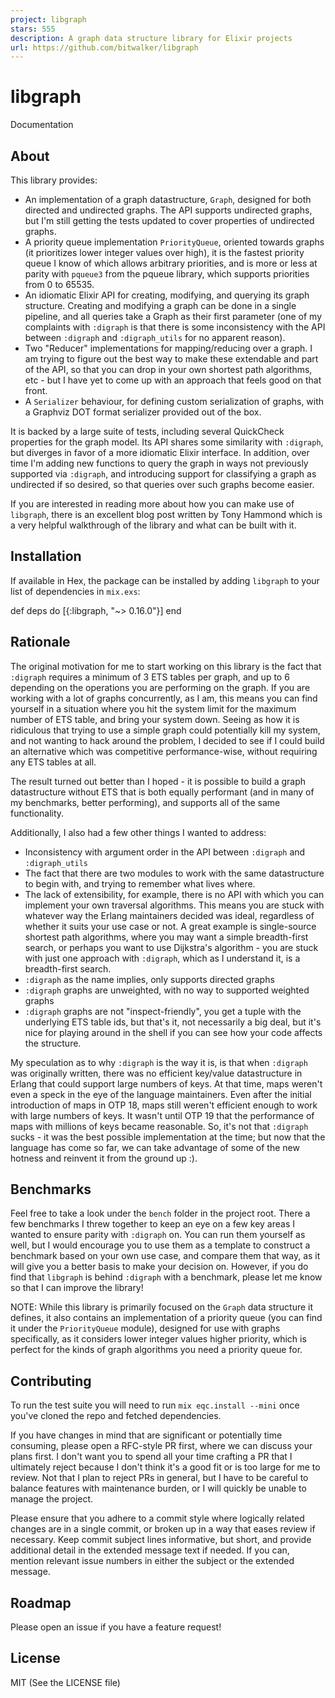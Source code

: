 ```yaml
---
project: libgraph
stars: 555
description: A graph data structure library for Elixir projects
url: https://github.com/bitwalker/libgraph
---
```


libgraph
========

Documentation

About
-----

This library provides:

-   An implementation of a graph datastructure, `Graph`, designed for both directed and undirected graphs. The API supports undirected graphs, but I'm still getting the tests updated to cover properties of undirected graphs.
-   A priority queue implementation `PriorityQueue`, oriented towards graphs (it prioritizes lower integer values over high), it is the fastest priority queue I know of which allows arbitrary priorities, and is more or less at parity with `pqueue3` from the pqueue library, which supports priorities from 0 to 65535.
-   An idiomatic Elixir API for creating, modifying, and querying its graph structure. Creating and modifying a graph can be done in a single pipeline, and all queries take a Graph as their first parameter (one of my complaints with `:digraph` is that there is some inconsistency with the API between `:digraph` and `:digraph_utils` for no apparent reason).
-   Two "Reducer" implementations for mapping/reducing over a graph. I am trying to figure out the best way to make these extendable and part of the API, so that you can drop in your own shortest path algorithms, etc - but I have yet to come up with an approach that feels good on that front.
-   A `Serializer` behaviour, for defining custom serialization of graphs, with a Graphviz DOT format serializer provided out of the box.

It is backed by a large suite of tests, including several QuickCheck properties for the graph model. Its API shares some similarity with `:digraph`, but diverges in favor of a more idiomatic Elixir interface. In addition, over time I'm adding new functions to query the graph in ways not previously supported via `:digraph`, and introducing support for classifying a graph as undirected if so desired, so that queries over such graphs become easier.

If you are interested in reading more about how you can make use of `libgraph`, there is an excellent blog post written by Tony Hammond which is a very helpful walkthrough of the library and what can be built with it.

Installation
------------

If available in Hex, the package can be installed by adding `libgraph` to your list of dependencies in `mix.exs`:

def deps do
  \[{:libgraph, "~> 0.16.0"}\]
end

Rationale
---------

The original motivation for me to start working on this library is the fact that `:digraph` requires a minimum of 3 ETS tables per graph, and up to 6 depending on the operations you are performing on the graph. If you are working with a lot of graphs concurrently, as I am, this means you can find yourself in a situation where you hit the system limit for the maximum number of ETS table, and bring your system down. Seeing as how it is ridiculous that trying to use a simple graph could potentially kill my system, and not wanting to hack around the problem, I decided to see if I could build an alternative which was competitive performance-wise, without requiring any ETS tables at all.

The result turned out better than I hoped - it is possible to build a graph datastructure without ETS that is both equally performant (and in many of my benchmarks, better performing), and supports all of the same functionality.

Additionally, I also had a few other things I wanted to address:

-   Inconsistency with argument order in the API between `:digraph` and `:digraph_utils`
-   The fact that there are two modules to work with the same datastructure to begin with, and trying to remember what lives where.
-   The lack of extensibility, for example, there is no API with which you can implement your own traversal algorithms. This means you are stuck with whatever way the Erlang maintainers decided was ideal, regardless of whether it suits your use case or not. A great example is single-source shortest path algorithms, where you may want a simple breadth-first search, or perhaps you want to use Dijkstra's algorithm - you are stuck with just one approach with `:digraph`, which as I understand it, is a breadth-first search.
-   `:digraph` as the name implies, only supports directed graphs
-   `:digraph` graphs are unweighted, with no way to supported weighted graphs
-   `:digraph` graphs are not "inspect-friendly", you get a tuple with the underlying ETS table ids, but that's it, not necessarily a big deal, but it's nice for playing around in the shell if you can see how your code affects the structure.

My speculation as to why `:digraph` is the way it is, is that when `:digraph` was originally written, there was no efficient key/value datastructure in Erlang that could support large numbers of keys. At that time, maps weren't even a speck in the eye of the language maintainers. Even after the initial introduction of maps in OTP 18, maps still weren't efficient enough to work with large numbers of keys. It wasn't until OTP 19 that the performance of maps with millions of keys became reasonable. So, it's not that `:digraph` sucks - it was the best possible implementation at the time; but now that the language has come so far, we can take advantage of some of the new hotness and reinvent it from the ground up :).

Benchmarks
----------

Feel free to take a look under the `bench` folder in the project root. There a few benchmarks I threw together to keep an eye on a few key areas I wanted to ensure parity with `:digraph` on. You can run them yourself as well, but I would encourage you to use them as a template to construct a benchmark based on your own use case, and compare them that way, as it will give you a better basis to make your decision on. However, if you do find that `libgraph` is behind `:digraph` with a benchmark, please let me know so that I can improve the library!

NOTE: While this library is primarily focused on the `Graph` data structure it defines, it also contains an implementation of a priority queue (you can find it under the `PriorityQueue` module), designed for use with graphs specifically, as it considers lower integer values higher priority, which is perfect for the kinds of graph algorithms you need a priority queue for.

Contributing
------------

To run the test suite you will need to run `mix eqc.install --mini` once you've cloned the repo and fetched dependencies.

If you have changes in mind that are significant or potentially time consuming, please open a RFC-style PR first, where we can discuss your plans first. I don't want you to spend all your time crafting a PR that I ultimately reject because I don't think it's a good fit or is too large for me to review. Not that I plan to reject PRs in general, but I have to be careful to balance features with maintenance burden, or I will quickly be unable to manage the project.

Please ensure that you adhere to a commit style where logically related changes are in a single commit, or broken up in a way that eases review if necessary. Keep commit subject lines informative, but short, and provide additional detail in the extended message text if needed. If you can, mention relevant issue numbers in either the subject or the extended message.

Roadmap
-------

Please open an issue if you have a feature request!

License
-------

MIT (See the LICENSE file)
